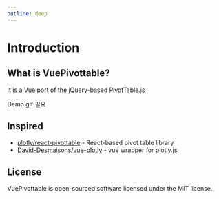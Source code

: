 ```yaml
---
outline: deep
---
```


# Introduction

## What is VuePivottable?

It is a Vue port of the jQuery-based [PivotTable.js](https://pivottable.js.org/)

Demo gif 필요

<style>
.wrapper-demo {
    display: flex;
    justify-content: center;
}
</style>

## Inspired

- [plotly/react-pivottable](https://github.com/plotly/react-pivottable) - React-based pivot table library
- [David-Desmaisons/vue-plotly](https://github.com/David-Desmaisons/vue-plotly) - vue wrapper for plotly.js

## License

VuePivottable is open-sourced software licensed under the MIT license.

